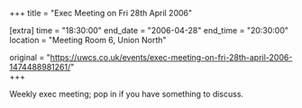 +++
title = "Exec Meeting on Fri 28th April 2006"

[extra]
time = "18:30:00"
end_date = "2006-04-28"
end_time = "20:30:00"
location = "Meeting Room 6, Union North"

original = "https://uwcs.co.uk/events/exec-meeting-on-fri-28th-april-2006-1474488981261/"    
+++

Weekly exec meeting; pop in if you have something to discuss.

